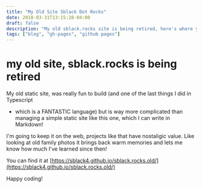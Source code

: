 ```yaml
---
title: "My Old Site Sblack Dot Rocks"
date: 2018-03-31T13:15:28-04:00
draft: false
description: "My old sblack.rocks site is being retired, here's where you can find it"
tags: ["blog", "gh-pages", "github pages"]
---
```


# my old site, sblack.rocks is being retired
My old static site, was really fun to build (and one of the last things I did in Typescript 
- which is a FANTASTIC language) but is way more complicated than managing a simple static site like 
this one, which I can write in Markdown!  

I'm going to keep it on the web, projects like that have nostaligic value. Like looking 
at old family photos it brings back warm memories and lets me know how much I've learned 
since then!

You can find it at [https://sblack4.github.io/sblack.rocks.old/](https://sblack4.github.io/sblack.rocks.old/) 

Happy coding!